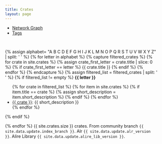 ```yaml
---
title: Crates
layout: page
---
```


<ul class="nav justify-content-start">
<li class="nav-item"><a class="nav-link" href="/network">Network Graph</a></li>
<li class="nav-item"><a class="nav-link" href="/tags/">Tags</a></li>
</ul>
<br>

{% assign alphabet= "A B C D E F G H I J K L M N O P Q R S T U V W X Y Z" | split: ' ' %}
{% for letter in alphabet %}
     {% capture filtered_crates %}
         {% for crate in site.crates %}
             {% assign crate_first_letter = crate.title | slice: 0 %}
             {% if crate_first_letter == letter %}
             {{ crate.title }}
             {% endif %}
         {% endfor %}
     {% endcapture %}
    {% assign filtered_list = filtered_crates | split: ' ' %}
    {% if filtered_list != empty %}
<b>{{ letter }}</b>
<ul>
        {% for crate in filtered_list %}
            {% for item in site.crates %}
                {% if item.title == crate %}
                    {% assign short_description = item.short_description %}
                {% endif %}
            {% endfor %}
<li><a href="{{ "crates/" | append: crate | downcase | relative_url }}">{{ crate }}</a>: {{ short_description }}</li>
        {% endfor %}
</ul>
    {% endif %}

{% endfor %}
{{ site.crates.size }} crates.
From community branch `{{ site.data.update.index_branch }}`.
Alr `{{ site.data.update.alr_version }}`.
Alire Library `{{ site.data.update.alire_lib_version }}`.
